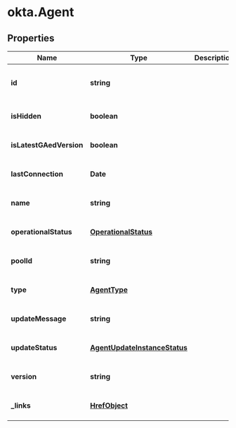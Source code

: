 # okta.Agent

## Properties

Name | Type | Description | Notes
------------ | ------------- | ------------- | -------------
**id** | **string** |  | [optional] [readonly] [default to undefined]
**isHidden** | **boolean** |  | [optional] [default to undefined]
**isLatestGAedVersion** | **boolean** |  | [optional] [default to undefined]
**lastConnection** | **Date** |  | [optional] [default to undefined]
**name** | **string** |  | [optional] [default to undefined]
**operationalStatus** | [**OperationalStatus**](OperationalStatus.md) |  | [optional] [default to undefined]
**poolId** | **string** |  | [optional] [default to undefined]
**type** | [**AgentType**](AgentType.md) |  | [optional] [default to undefined]
**updateMessage** | **string** |  | [optional] [default to undefined]
**updateStatus** | [**AgentUpdateInstanceStatus**](AgentUpdateInstanceStatus.md) |  | [optional] [default to undefined]
**version** | **string** |  | [optional] [default to undefined]
**_links** | [**HrefObject**](HrefObject.md) |  | [optional] [default to undefined]

